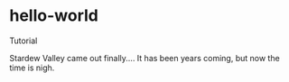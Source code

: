 # hello-world
Tutorial

Stardew Valley came out finally.... It has been years coming, but now the time is nigh.
